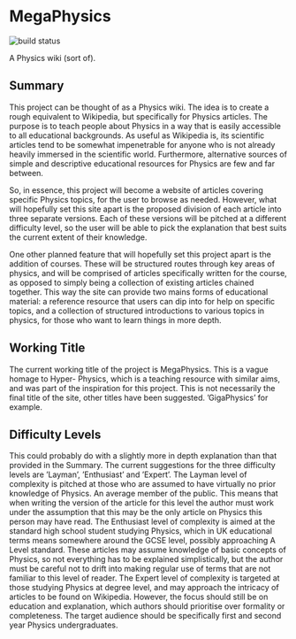 MegaPhysics
===========

![build status](https://api.travis-ci.org/MegaPhysics/megaphysics.github.io.svg?branch=development)

A Physics wiki (sort of).

## Summary

This project can be thought of as a Physics wiki. The idea is to create a rough equivalent to Wikipedia, but specifically for Physics articles. The purpose is to teach people about Physics in a way that is easily accessible to all educational backgrounds. As useful as Wikipedia is, its scientific articles tend to be somewhat impenetrable for anyone who is not already heavily immersed in the scientific world. Furthermore, alternative sources of simple and descriptive educational resources for Physics are few and far between.

So, in essence, this project will become a website of articles covering specific Physics topics, for the user to browse as needed. However, what will hopefully set this site apart is the proposed division of each article into three separate versions. Each of these versions will be pitched at a different difficulty level, so the user will be able to pick the explanation that best suits the current extent of their knowledge.

One other planned feature that will hopefully set this project apart is the addition of courses. These will be structured routes through key areas of physics, and will be comprised of articles specifically written for the course, as opposed to simply being a collection of existing articles chained together. This way the site can provide two mains forms of educational material: a reference resource that users can dip into for help on specific topics, and a collection of structured introductions to various topics in physics, for those who want to learn things in more depth.

## Working Title

The current working title of the project is MegaPhysics. This is a vague homage to Hyper- Physics, which is a teaching resource with similar aims, and was part of the inspiration for this project. This is not necessarily the final title of the site, other titles have been suggested. ’GigaPhysics’ for example.

## Difficulty Levels

This could probably do with a slightly more in depth explanation than that provided in the Summary. The current suggestions for the three difficulty levels are ’Layman’, ’Enthusiast’ and ’Expert’. The Layman level of complexity is pitched at those who are assumed to have virtually no prior knowledge of Physics. An average member of the public. This means that when writing the version of the article for this level the author must work under the assumption that this may be the only article on Physics this person may have read. The Enthusiast level of complexity is aimed at the standard high school student studying Physics, which in UK educational terms means somewhere around the GCSE level, possibly approaching A Level standard. These articles may assume knowledge of basic concepts of Physics, so not everything has to be explained simplistically, but the author must be careful not to drift into making regular use of terms that are not familiar to this level of reader. The Expert level of complexity is targeted at those studying Physics at degree level, and may approach the intricacy of articles to be found on Wikipedia. However, the focus should still be on education and explanation, which authors should prioritise over formality or completeness. The target audience should be specifically first and second year Physics undergraduates.
